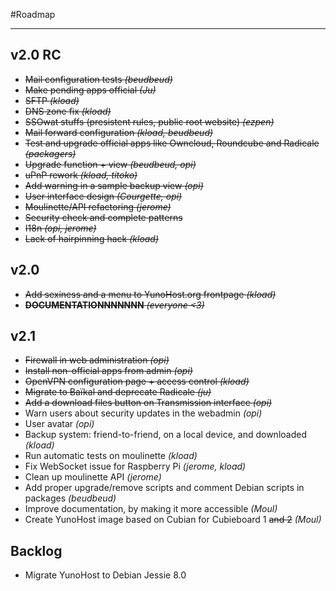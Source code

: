 #Roadmap

---

## v2.0 RC

* ~~Mail configuration tests *(beudbeud)*~~
* ~~Make pending apps official *(Ju)*~~
* ~~SFTP *(kload)*~~
* ~~DNS zone fix *(kload)*~~
* ~~SSOwat stuffs (presistent rules, public root website) *(ezpen)*~~
* ~~Mail forward configuration *(kload, beudbeud)*~~
* ~~Test and upgrade official apps like Owncloud, Roundcube and Radicale *(packagers)*~~
* ~~Upgrade function + view *(beudbeud, opi)*~~
* ~~uPnP rework *(kload, titoko)*~~
* ~~Add warning in a sample backup view *(opi)*~~
* ~~User interface design *(Courgette, opi)*~~
* ~~Moulinette/API refactoring *(jerome)*~~
* ~~Security check and complete patterns~~
* ~~I18n *(opi, jerome)*~~
* ~~Lack of hairpinning hack *(kload)*~~


## v2.0

* ~~Add sexiness and a menu to YunoHost.org frontpage *(kload)*~~
* ~~**DOCUMENTATIONNNNNNN** *(everyone <3)*~~

## v2.1

* ~~Firewall in web administration *(opi)*~~
* ~~Install non-official apps from admin *(opi)*~~
* ~~OpenVPN configuration page + access control *(kload)*~~
* ~~Migrate to Baïkal and deprecate Radicale *(ju)*~~
* ~~Add a download files button on Transmission interface *(opi)*~~
* Warn users about security updates in the webadmin *(opi)*
* User avatar *(opi)*
* Backup system: friend-to-friend, on a local device, and downloaded *(kload)*
* Run automatic tests on moulinette *(kload)*
* Fix WebSocket issue for Raspberry Pi *(jerome, kload)*
* Clean up moulinette API *(jerome)*
* Add proper upgrade/remove scripts and comment Debian scripts in packages *(beudbeud)*
* Improve documentation, by making it more accessible *(Moul)*
* Create YunoHost image based on Cubian for Cubieboard 1 ~~and 2~~ *(Moul)*

## Backlog

* Migrate YunoHost to Debian Jessie 8.0